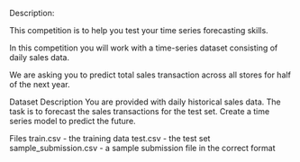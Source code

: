 Description:

This competition is to help you test your time series forecasting skills.

In this competition you will work with a time-series dataset consisting of daily sales data.

We are asking you to predict total sales transaction across all stores for half of the next year.

Dataset Description
You are provided with daily historical sales data. The task is to forecast the sales transactions for the test set. Create a time series model to predict the future.

Files
train.csv - the training data
test.csv - the test set
sample_submission.csv - a sample submission file in the correct format
